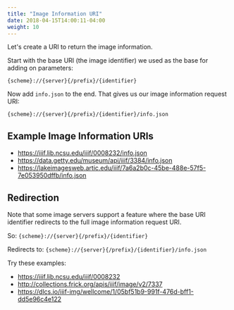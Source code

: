 ```yaml
---
title: "Image Information URI"
date: 2018-04-15T14:00:11-04:00
weight: 10
---
```


Let's create a URI to return the image information.

Start with the base URI (the image identifier) we used as the base for adding on parameters:

`{scheme}://{server}{/prefix}/{identifier}`

Now add `info.json` to the end. That gives us our image information request URI:

`{scheme}://{server}{/prefix}/{identifier}/info.json`

## Example Image Information URIs

- https://iiif.lib.ncsu.edu/iiif/0008232/info.json
- https://data.getty.edu/museum/api/iiif/3384/info.json
- https://lakeimagesweb.artic.edu/iiif/7a6a2b0c-45be-488e-57f5-7e053950dffb/info.json

## Redirection

Note that some image servers support a feature where the base URI identifier redirects to the full image information request URI.

So: `{scheme}://{server}{/prefix}/{identifier}`

Redirects to: `{scheme}://{server}{/prefix}/{identifier}/info.json`

Try these examples:
- https://iiif.lib.ncsu.edu/iiif/0008232
- http://collections.frick.org/apis/iiif/image/v2/7337
- https://dlcs.io/iiif-img/wellcome/1/05bf51b9-991f-476d-bff1-dd5e96c4e122
